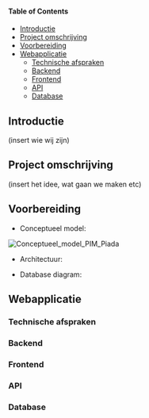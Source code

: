 #### Table of Contents  
* [Introductie](#Introductie)
* [Project omschrijving](#Project-omschrijving)  
* [Voorbereiding](#Voorbereiding)
* [Webapplicatie](#Webapplicatie)
    * [Technische afspraken](#Technische-afspraken)
    * [Backend](#Backend)
    * [Frontend](#Frontend)
    * [API](#API)
    * [Database](#Database)

## Introductie
(insert wie wij zijn)

## Project omschrijving
(insert het idee, wat gaan we maken etc)

## Voorbereiding
* Conceptueel model:

![Conceptueel_model_PIM_Piada](https://user-images.githubusercontent.com/84020568/158345973-aa104ccf-2fff-4a37-84e9-8e46a686c628.jpg)

* Architectuur:

* Database diagram:

## Webapplicatie

### Technische afspraken

### Backend

### Frontend

### API

### Database
